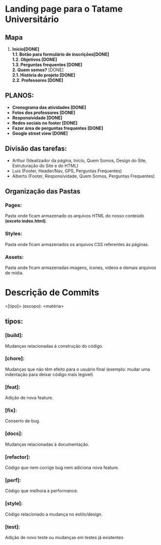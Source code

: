 # Landing page para o Tatame Universitário

## Mapa
1. **Início[DONE]**<br>
**1.1. Botão para formulário de inscrições[DONE]**<br>
**1.2. Objetivos [DONE]<br>**
**1.3. Perguntas frequentes [DONE]<br>**
**2. Quem somos?** [DONE]<br>
**2.1. História do projeto [DONE]**<br>
**2.2. Professores [DONE]**<br>

## PLANOS:
- **Cronograma das atividades [DONE]**
- **Fotos dos professores [DONE]**<br> <!--retirei a parte da história dos professores-->
- **Responsividade [DONE]** <br>
- **Redes sociais no footer [DONE]**<br>
- **Fazer área de perguntas frequentes [DONE]**<br>
- **Google street view [DONE]** <br>

## Divisão das tarefas:
- Arthur (Idealizador da página, Inicío, Quem Somos, Design do Site, Estruturação do Site e do HTML)
- Luis (Footer, Header/Nav, GPS, Perguntas Frequentes)
- Alberto (Footer, Responsividade, Quem Somos, Perguntas Frequentes)

## Organização das Pastas
### Pages:
Pasta onde ficam armazenado os arquivos HTML do nosso conteúdo **(exceto index.html)**.
### Styles:
Pasta onde ficam armazenados os arquivos CSS referentes às páginas.
### Assets:
Pasta onde ficam armazenadas imagens, ícones, vídeos e demais arquivos de mídia.

# Descrição de Commits

<[tipo]> (escopo): <matéria>

## tipos:
### [build]:
Mudanças relacionadas à construção do código.
### [chore]:
Mudanças que não têm efeito para o usuário final (exemplo: mudar uma indentação para deixar código mais legível)
### [feat]:
Adição de nova feature.
### [fix]:
Conserto de bug.
### [docs]:
Mudanças relacionadas à documentação.
### [refactor]:
Código que nem corrige bug nem adiciona nova feature.
### [perf]:
Código que melhora a performance.
### [style]:
Código relacionado a mudança no estilo/design.
### [test]:
Adição de novo teste ou mudanças em testes já existentes